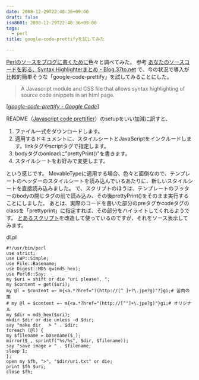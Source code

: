 ```yaml
---
date: 2008-12-29T22:48:36+09:00
draft: false
iso8601: 2008-12-29T22:48:36+09:00
tags:
  - perl
title: google-code-prettifyを試してみた

---
```


<p><a href="/2008/11/21/005233">Perlのソースをブログに書くために</a>色々と調べてみた。
参考
<a href="http://blog.37to.net/2007/06/syntax_highlighter/">あなたのソースコードを彩る、Syntax Highlighterまとめ - Blog.37to.net</a>
で、今の状況で導入が比較的簡単そうな「google-code-prettify」を試してみることにした。</p>

<blockquote cite="http://code.google.com/p/google-code-prettify/" title="google-code-prettify - Google Code" class="blockquote"><p>A Javascript module and CSS file that allows syntax highlighting of source code snippets in an html page.</p></blockquote>

<div class="cite">[<cite><a href="http://code.google.com/p/google-code-prettify/">google-code-prettify - Google Code</a></cite>]</div>

<p>README（<a href="http://google-code-prettify.googlecode.com/svn/trunk/README.html">Javascript code prettifier</a>）のsetupをいい加減に訳すと、</p>

<ol>
<li>ファイル一式をダウンロードします。</li>
<li>適用するドキュメントに、スタイルシートとJavaScriptをインクルードします。linkタグやscriptタグで指定します。</li>
<li>bodyタグのonloadに"prettyPrint()"を書きます。</li>
<li>スタイルシートをお好みで変更します。</li>
</ol>

<p>という感じです。
MovableTypeに適用する場合、色々と面倒なので、テンプレートのヘッダーのスタイルシートを読み込んでいるあたりに、新しいスタイルシートを直接読み込みました。
で、スクリプトのほうは、テンプレートのフッターのbodyの閉じタグの前で読み込み、その後prettyPrint()をそのまま実行することにしました。
あとは、実際のコードを書いた部分のpreタグかcodeタグのclassを「prettyprint」に指定すれば、その部分をハイライトしてくれるようです。
<a href="http://perl-users.jp/articles/advent-calendar/2008/08.html">とあるスクリプト</a>を改造して使っているのですが、それをソース表示してみます。</p>

<p>
dl.pl</p>

```text
#!/usr/bin/perl
use strict;
use LWP::Simple;
use File::Basename;
use Digest::MD5 qw(md5_hex);
use Perl6::Say;
my $uri = shift or die "uri please!. ";
my $content = get($uri);
my @l = $content =~ m{<a.*?href="?(http://[^ ]+?\.jpe?g)"?}gi;# 苦肉の策
# my @l = $content =~ m{<a.*?href="(http://[^"]+\.jpe?g)"}gi;# オリジナル
my $dir = md5_hex($uri);
mkdir $dir or die unless -d $dir;
say "make dir   > " . $dir;
foreach (@l) {
my $filename = basename($_);
mirror($_, sprintf("%s/%s", $dir, $filename));
say "save image > " . $filename;
sleep 1;
};
open my $fh, ">", "$dir/uri.txt" or die;
print $fh $uri;
close $fh;
```
    	